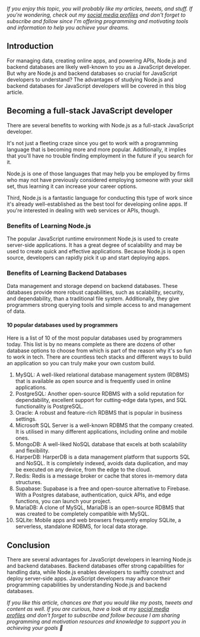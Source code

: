 _If you enjoy this topic, you will probably like my articles, tweets, and stuff. If you're wondering, check out my [social media profiles](https://limey.io/andrewbaisden) and don't forget to subscribe and follow since I'm offering programming and motivating tools and information to help you achieve your dreams._

## Introduction

For managing data, creating online apps, and powering APIs, Node.js and backend databases are likely well-known to you as a JavaScript developer. But why are Node.js and backend databases so crucial for JavaScript developers to understand? The advantages of studying Node.js and backend databases for JavaScript developers will be covered in this blog article.

## Becoming a full-stack JavaScript developer

There are several benefits to working with Node.js as a full-stack JavaScript developer.

It's not just a fleeting craze since you get to work with a programming language that is becoming more and more popular. Additionally, it implies that you'll have no trouble finding employment in the future if you search for it.

Node.js is one of those languages that may help you be employed by firms who may not have previously considered employing someone with your skill set, thus learning it can increase your career options.

Third, Node.js is a fantastic language for conducting this type of work since it's already well-established as the best tool for developing online apps. If you're interested in dealing with web services or APIs, though.

### Benefits of Learning Node.js

The popular JavaScript runtime environment Node.js is used to create server-side applications. It has a great degree of scalability and may be used to create quick and effective applications. Because Node.js is open source, developers can rapidly pick it up and start deploying apps.

### Benefits of Learning Backend Databases

Data management and storage depend on backend databases. These databases provide more robust capabilities, such as scalability, security, and dependability, than a traditional file system. Additionally, they give programmers strong querying tools and simple access to and management of data.

#### 10 popular databases used by programmers

Here is a list of 10 of the most popular databases used by programmers today. This list is by no means complete as there are dozens of other database options to choose from which is part of the reason why it's so fun to work in tech. There are countless tech stacks and different ways to build an application so you can truly make your own custom build.

1. MySQL: A well-liked relational database management system (RDBMS) that is available as open source and is frequently used in online applications.
2. PostgreSQL: Another open-source RDBMS with a solid reputation for dependability, excellent support for cutting-edge data types, and SQL functionality is PostgreSQL.
3. Oracle: A robust and feature-rich RDBMS that is popular in business settings.
4. Microsoft SQL Server is a well-known RDBMS that the company created. It is utilised in many different applications, including online and mobile ones.
5. MongoDB: A well-liked NoSQL database that excels at both scalability and flexibility.
6. HarperDB: HarperDB is a data management platform that supports SQL and NoSQL. It is completely indexed, avoids data duplication, and may be executed on any device, from the edge to the cloud.
7. Redis: Redis is a message broker or cache that stores in-memory data structures.
8. Supabase: Supabase is a free and open-source alternative to Firebase. With a Postgres database, authentication, quick APIs, and edge functions, you can launch your project.
9. MariaDB: A clone of MySQL, MariaDB is an open-source RDBMS that was created to be completely compatible with MySQL.
10. SQLite: Mobile apps and web browsers frequently employ SQLite, a serverless, standalone RDBMS, for local data storage.

## Conclusion

There are several advantages for JavaScript developers in learning Node.js and backend databases. Backend databases offer strong capabilities for handling data, while Node.js enables developers to swiftly construct and deploy server-side apps. JavaScript developers may advance their programming capabilities by understanding Node.js and backend databases.

_If you like this article, chances are that you would like my posts, tweets and content as well. If you are curious, have a look at my [social media profiles](https://limey.io/andrewbaisden) and don't forget to subscribe and follow because I am sharing programming and motivation resources and knowledge to support you in achieving your goals 💫_
